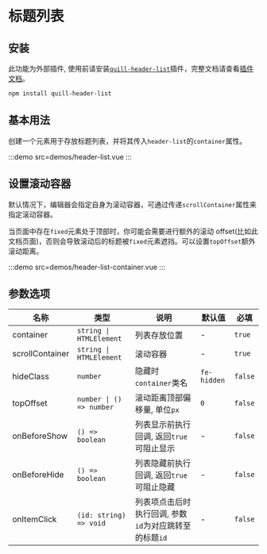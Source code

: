 # 标题列表

## 安装

此功能为外部插件, 使用前请安装[`quill-header-list`](https://www.npmjs.com/package/quill-header-list)插件，完整文档请查看[插件文档](https://github.com/opentiny/quill-header-list#quill-header-list)。

```bash
npm install quill-header-list
```

## 基本用法

创建一个元素用于存放标题列表，并将其传入`header-list`的`container`属性。

:::demo src=demos/header-list.vue
:::

## 设置滚动容器

默认情况下，编辑器会指定自身为滚动容器，可通过传递`scrollContainer`属性来指定滚动容器。

当页面中存在`fixed`元素处于顶部时，你可能会需要进行额外的滚动 offset(比如此文档页面)，否则会导致滚动后的标题被`fixed`元素遮挡。可以设置`topOffset`额外滚动距离。

:::demo src=demos/header-list-container.vue
:::

## 参数选项

| 名称            | 类型                     | 说明                                                   | 默认值      | 必填    |
| --------------- | ------------------------ | ------------------------------------------------------ | ----------- | ------- |
| container       | `string \| HTMLElement`  | 列表存放位置                                           | -           | `true`  |
| scrollContainer | `string \| HTMLElement`  | 滚动容器                                               | -           | `true`  |
| hideClass       | `number`                 | 隐藏时`container`类名                                  | `fe-hidden` | `false` |
| topOffset       | `number \| () => number` | 滚动距离顶部偏移量, 单位`px`                           | `0`         | `false` |
| onBeforeShow    | `() => boolean`          | 列表显示前执行回调, 返回`true`可阻止显示               | -           | `false` |
| onBeforeHide    | `() => boolean`          | 列表隐藏前执行回调, 返回`true`可阻止隐藏               | -           | `false` |
| onItemClick     | `(id: string) => void`   | 列表项点击后时执行回调, 参数`id`为对应跳转至的标题`id` | -           | `false` |
